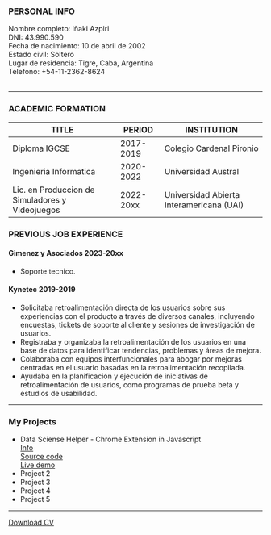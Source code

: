 ### **PERSONAL INFO**

Nombre completo: Iñaki Azpiri  
DNI: 43.990.590  
Fecha de nacimiento: 10 de abril de 2002    
Estado civil: Soltero  
Lugar de residencia: Tigre, Caba, Argentina    
Telefono: +54-11-2362-8624  
<br>


____

### **ACADEMIC FORMATION**

| TITLE | PERIOD | INSTITUTION |
| -------- | -------- | ------ |
| Diploma IGCSE | 2017-2019 | Colegio Cardenal Pironio |
| Ingenieria Informatica | 2020-2022 | Universidad Austral |
| Lic. en Produccion de Simuladores y Videojuegos | 2022-20xx | Universidad Abierta Interamericana (UAI) |



### **PREVIOUS JOB EXPERIENCE**

#### Gimenez y Asociados 2023-20xx
- Soporte tecnico.  

#### Kynetec 2019-2019
-	Solicitaba retroalimentación directa de los usuarios sobre sus experiencias con el producto a través de diversos canales, incluyendo encuestas, tickets de soporte al cliente y sesiones de investigación de usuarios.  
- Registraba y organizaba la retroalimentación de los usuarios en una base de datos para identificar tendencias, problemas y áreas de mejora.  
-	Colaboraba con equipos interfuncionales para abogar por mejoras centradas en el usuario basadas en la retroalimentación recopilada.  
-	Ayudaba en la planificación y ejecución de iniciativas de retroalimentación de usuarios, como programas de prueba beta y estudios de usabilidad.  





***

### My Projects
- Data Sciense Helper - Chrome Extension in Javascript  
[Info](/tictactoe)  
[Source code](https://github.com/iazpirigit/iazpirigit.github.io/tree/main/mycode/javascript/tictactoe)  
[Live demo](/demos/datasciencehelper.html)
- Project 2
- Project 3
- Project 4
- Project 5
  
---

[Download CV](/pdf/iazpiri_CV.pdf)

